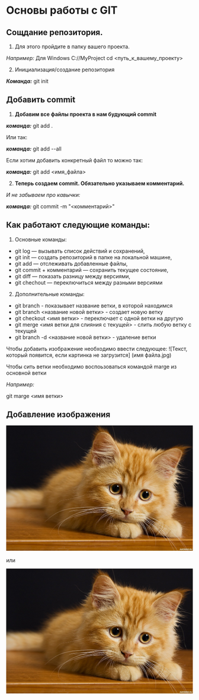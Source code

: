 # Основы работы с GIT
## Сощдание репозитория. 
1. Для этого пройдите в папку вашего проекта.

*Например:* 
Для Windows С://MyProject
cd <путь_к_вашему_проекту>

2. Инициализация/создание репозитория

__*Команда:*__ git init

## Добавить commit

1. **Добавим все файлы проекта в нам будующий commit** 

__*команда:*__ git add .

 Или так:

__*команда:*__ git add --all

Если хотим добавить конкретный файл то можно так: 

__*команда:*__ git add <имя_файла> 

2. **Теперь создаем commit. Обязательно указываем комментарий.**

*И не забываем про кавычки:*

__*команда:*__ git commit -m "<комментарий>"

## Как работают следующие команды:
1. Основные команды:

- git log — вызывать список действий и сохранений,
- git init — создать репозиторий в папке на локальной машине,
- git add — отслеживать добавленные файлы,
- git commit + комментарий — сохранить текущее состояние,
- git diff — показать разницу между версиями,
- git chechout — переключиться между разными версиями

2. Дополнительные команды:
- git branch - показывает название ветки, в которой находимся
- git branch <название новой ветки> - создает новую ветку
- git checkout <имя ветки> - переключает с одной ветки на другую
- git merge <имя ветки для слияния с текущей> - слить любую ветку с текущей
- git branch -d <название новой ветки> - удаление ветки

Чтобы добавить изображение необходимо ввести следующее:
![Текст, который появится, если картинка не загрузится] (имя файла.jpg)

Чтобы сить ветки необходимо воспоьзоваться командой marge из основной ветки

*Например:*

git marge <имя ветки>

## Добавление изображения

![КОТ](cat.jpg)

или 

<img src=cat.jpg> 